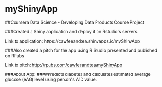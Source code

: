 # myShinyApp

##Coursera Data Science - Developing Data Products Course Project

###Created a Shiny application and deploy it on Rstudio's servers.

Link to application: https://cawfeeandtea.shinyapps.io/myShinyApp

###Also created a pitch for the app using R Studio presented and published on RPubs

Link to pitch: http://rpubs.com/cawfeeandtea/myShinyApp

###About App:
####Predicts diabetes and calculates estimated average glucose (eAG) level using person's A1C value.
